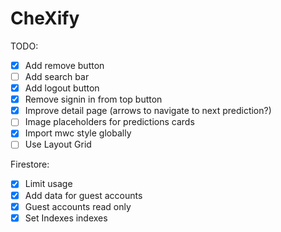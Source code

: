 # CheXify

TODO:
- [X] Add remove button
- [ ] Add search bar
- [X] Add logout button
- [X] Remove signin in from top button 
- [X] Improve detail page (arrows to navigate to next prediction?)
- [ ] Image placeholders for predictions cards
- [X] Import mwc style globally
- [ ] Use Layout Grid  

Firestore:
- [X] Limit usage
- [X] Add data for guest accounts 
- [X] Guest accounts read only 
- [X] Set Indexes indexes
